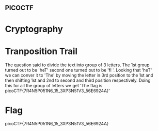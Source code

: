 ## PICOCTF

# Cryptography

#  Tranposition Trail
  The question said to divide the text into group of 3 letters. The 1st group turned out to be 'heT' second one turned out to be 'fl '. Looking that 'heT' we can conver it to 'The' by moving the letter in 3rd position to the 1st and then shifting 1st and 2nd to second and third position respectively. Doing this for all the group of letters we get 'The flag is picoCTF{7R4N5P051N6_15_3XP3N51V3_56E6924A}'

# Flag
  picoCTF{7R4N5P051N6_15_3XP3N51V3_56E6924A}